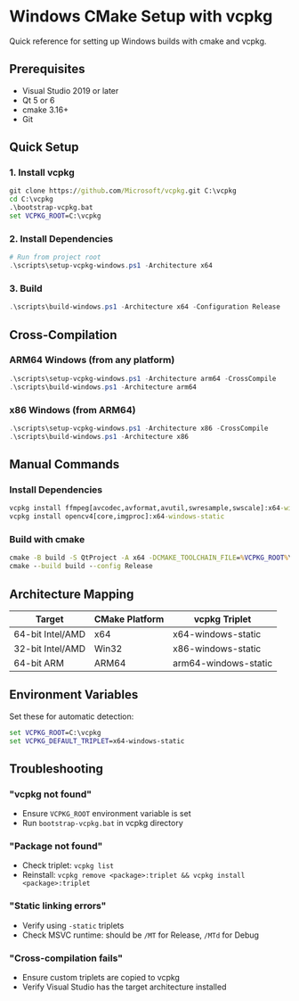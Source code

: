 # Windows CMake Setup with vcpkg

Quick reference for setting up Windows builds with cmake and vcpkg.

## Prerequisites

- Visual Studio 2019 or later
- Qt 5 or 6
- cmake 3.16+
- Git

## Quick Setup

### 1. Install vcpkg
```cmd
git clone https://github.com/Microsoft/vcpkg.git C:\vcpkg
cd C:\vcpkg
.\bootstrap-vcpkg.bat
set VCPKG_ROOT=C:\vcpkg
```

### 2. Install Dependencies
```powershell
# Run from project root
.\scripts\setup-vcpkg-windows.ps1 -Architecture x64
```

### 3. Build
```powershell
.\scripts\build-windows.ps1 -Architecture x64 -Configuration Release
```

## Cross-Compilation

### ARM64 Windows (from any platform)
```powershell
.\scripts\setup-vcpkg-windows.ps1 -Architecture arm64 -CrossCompile
.\scripts\build-windows.ps1 -Architecture arm64
```

### x86 Windows (from ARM64)
```powershell
.\scripts\setup-vcpkg-windows.ps1 -Architecture x86 -CrossCompile  
.\scripts\build-windows.ps1 -Architecture x86
```

## Manual Commands

### Install Dependencies
```cmd
vcpkg install ffmpeg[avcodec,avformat,avutil,swresample,swscale]:x64-windows-static
vcpkg install opencv4[core,imgproc]:x64-windows-static
```

### Build with cmake
```cmd
cmake -B build -S QtProject -A x64 -DCMAKE_TOOLCHAIN_FILE=%VCPKG_ROOT%\scripts\buildsystems\vcpkg.cmake
cmake --build build --config Release
```

## Architecture Mapping

| Target | CMake Platform | vcpkg Triplet |
|--------|----------------|---------------|
| 64-bit Intel/AMD | x64 | x64-windows-static |
| 32-bit Intel/AMD | Win32 | x86-windows-static |
| 64-bit ARM | ARM64 | arm64-windows-static |

## Environment Variables

Set these for automatic detection:

```cmd
set VCPKG_ROOT=C:\vcpkg
set VCPKG_DEFAULT_TRIPLET=x64-windows-static
```

## Troubleshooting

### "vcpkg not found"
- Ensure `VCPKG_ROOT` environment variable is set
- Run `bootstrap-vcpkg.bat` in vcpkg directory

### "Package not found"  
- Check triplet: `vcpkg list` 
- Reinstall: `vcpkg remove <package>:triplet && vcpkg install <package>:triplet`

### "Static linking errors"
- Verify using `-static` triplets
- Check MSVC runtime: should be `/MT` for Release, `/MTd` for Debug

### "Cross-compilation fails"
- Ensure custom triplets are copied to vcpkg
- Verify Visual Studio has the target architecture installed